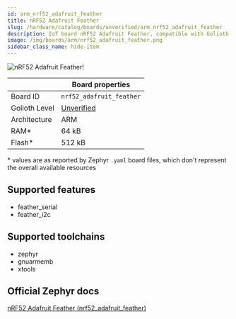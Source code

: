```yaml
---
id: arm_nrf52_adafruit_feather
title: nRF52 Adafruit Feather
slug: /hardware/catalog/boards/unverified/arm_nrf52_adafruit_feather
description: IoT board nRF52 Adafruit Feather, compatible with Golioth at unverified level.
image: /img/boards/arm/nrf52_adafruit_feather.png
sidebar_class_name: hide-item
---
```


[//]: # (This is an auto-generated file, do not edit! Changes to it will be lost upon re-generation)

![nRF52 Adafruit Feather!](/img/boards/arm/nrf52_adafruit_feather.png "nRF52 Adafruit Feather")

|                | Board properties     |
| -------------  | -------------------- |
| Board ID       | `nrf52_adafruit_feather` |
| Golioth Level  | [Unverified](/hardware#unverified-boards) |
| Architecture   | ARM |
| RAM*           | 64 kB |
| Flash*         | 512 kB |

\* values are as reported by Zephyr `.yaml` board files, which don't represent the overall available resources



## Supported features

* feather_serial
* feather_i2c

## Supported toolchains

* zephyr
* gnuarmemb
* xtools

## Official Zephyr docs

[nRF52 Adafruit Feather (nrf52_adafruit_feather)](https://docs.zephyrproject.org/latest/boards/arm/nrf52_adafruit_feather/doc/index.html)
